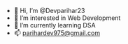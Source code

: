 - 👋 Hi, I’m @Devparihar23
- 👀 I’m interested in Web Development
- 🌱 I’m currently learning DSA
- 📫 parihardev975@gmail.com

<!---
Devparihar23/Devparihar23 is a ✨ special ✨ repository because its `README.md` (this file) appears on your GitHub profile.
You can click the Preview link to take a look at your changes.
--->
